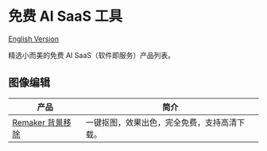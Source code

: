 # 免费 AI SaaS 工具

[English Version](./README.md)

精选小而美的免费 AI SaaS（软件即服务）产品列表。

## 图像编辑

| 产品 | 简介 |
|------|------|
| [Remaker 背景移除](https://remaker.ai/features/remove-background/) | 一键抠图，效果出色，完全免费，支持高清下载。 |
